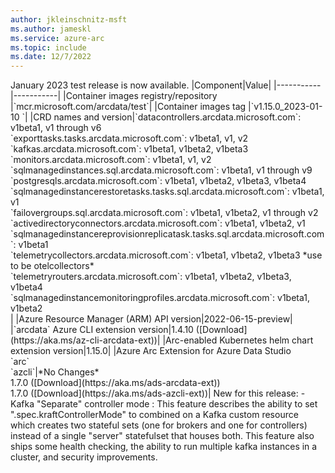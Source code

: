 ```yaml
---
author: jkleinschnitz-msft
ms.author: jameskl
ms.service: azure-arc
ms.topic: include
ms.date: 12/7/2022
---
```


<!---
At this time, a test or preview build is not available for the next release.
---!>

January 2023 test release is now available.

|Component|Value|
|-----------|-----------|
|Container images registry/repository |`mcr.microsoft.com/arcdata/test`|
|Container images tag |`v1.15.0_2023-01-10 `|
|CRD names and version|`datacontrollers.arcdata.microsoft.com`: v1beta1, v1 through v6<br/>`exporttasks.tasks.arcdata.microsoft.com`: v1beta1, v1, v2<br/>`kafkas.arcdata.microsoft.com`: v1beta1, v1beta2, v1beta3<br/>`monitors.arcdata.microsoft.com`: v1beta1, v1, v2<br/>`sqlmanagedinstances.sql.arcdata.microsoft.com`: v1beta1, v1 through v9<br/>`postgresqls.arcdata.microsoft.com`: v1beta1, v1beta2, v1beta3, v1beta4<br/>`sqlmanagedinstancerestoretasks.tasks.sql.arcdata.microsoft.com`: v1beta1, v1<br/>`failovergroups.sql.arcdata.microsoft.com`: v1beta1, v1beta2, v1 through v2<br/>`activedirectoryconnectors.arcdata.microsoft.com`: v1beta1, v1beta2, v1<br/>`sqlmanagedinstancereprovisionreplicatask.tasks.sql.arcdata.microsoft.com`: v1beta1<br/>`telemetrycollectors.arcdata.microsoft.com`: v1beta1, v1beta2, v1beta3 *use to be otelcollectors*<br/>`telemetryrouters.arcdata.microsoft.com`: v1beta1, v1beta2, v1beta3, v1beta4<br/>`sqlmanagedinstancemonitoringprofiles.arcdata.microsoft.com`: v1beta1, v1beta2<br/>|
|Azure Resource Manager (ARM) API version|2022-06-15-preview|
|`arcdata` Azure CLI extension version|1.4.10 ([Download](https://aka.ms/az-cli-arcdata-ext))|
|Arc-enabled Kubernetes helm chart extension version|1.15.0|
|Azure Arc Extension for Azure Data Studio<br/>`arc`<br/>`azcli`|*No Changes*<br/>1.7.0 ([Download](https://aka.ms/ads-arcdata-ext))</br>1.7.0 ([Download](https://aka.ms/ads-azcli-ext))|

New for this release:

- Kafka "Separate" controller mode : This feature describes the ability to set ".spec.kraftControllerMode" to combined on a Kafka custom resource which creates two stateful sets (one for brokers and one for controllers) instead of a single "server" statefulset that houses both. This feature also ships some health checking, the ability to run multiple kafka instances in a cluster, and security improvements.
